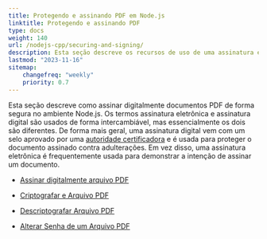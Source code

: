 ```yaml
---
title: Protegendo e assinando PDF em Node.js
linktitle: Protegendo e assinando PDF
type: docs
weight: 140
url: /nodejs-cpp/securing-and-signing/
description: Esta seção descreve os recursos de uso de uma assinatura e proteção do seu documento PDF no ambiente Node.js.
lastmod: "2023-11-16"
sitemap:
    changefreq: "weekly"
    priority: 0.7
---
```


Esta seção descreve como assinar digitalmente documentos PDF de forma segura no ambiente Node.js. Os termos assinatura eletrônica e assinatura digital são usados de forma intercambiável, mas essencialmente os dois são diferentes. De forma mais geral, uma assinatura digital vem com um selo aprovado por uma [autoridade certificadora](https://en.wikipedia.org/wiki/Certificate_authority) e é usada para proteger o documento assinado contra adulterações. Em vez disso, uma assinatura eletrônica é frequentemente usada para demonstrar a intenção de assinar um documento.

- [Assinar digitalmente arquivo PDF](/pdf/nodejs-cpp/sign-pdf/)
- [Criptografar e Arquivo PDF](/pdf/nodejs-cpp/encrypt-pdf/)

- [Descriptografar Arquivo PDF](/pdf/nodejs-cpp/decrypt-pdf/)
- [Alterar Senha de um Arquivo PDF](/pdf/nodejs-cpp/change-password-pdf/)